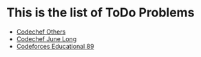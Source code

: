 # This is the list of ToDo Problems
* [Codechef Others](https://www.codechef.com/HALO2020)
* [Codechef June Long](https://www.codechef.com/JUNE20B/)
* [Codeforces Educational 89](https://codeforces.com/contest/1366)
